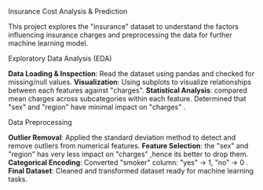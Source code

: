 Insurance Cost Analysis & Prediction

This project explores the "insurance" dataset to understand the factors influencing insurance charges and preprocessing  the data for further machine learning model.

Exploratory Data Analysis (EDA)

**Data Loading & Inspection**:            Read the dataset using pandas and checked for missing/null values.
**Visualization**:                        Using subplots to visualize relationships between each features against "charges".
**Statistical Analysis**:                 compared mean charges across subcategories within each feature.
                                          Determined that "sex" and "region" have minimal impact on "charges" .

Data Preprocessing

**Outlier Removal**:                      Applied the standard deviation method to detect and remove outliers from numerical features.
**Feature Selection**:                    the "sex" and "region" has very less impact on "charges" ,hence its better to drop them.
**Categorical Encoding**:                 Converted "smoker" column: "yes" → 1, "no" → 0 .
**Final Dataset**:                        Cleaned and transformed dataset ready for machine learning tasks.
